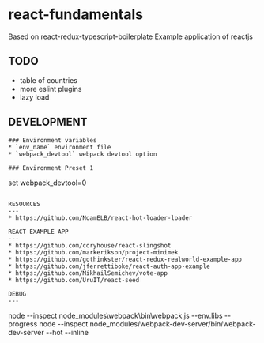# react-fundamentals
Based on react-redux-typescript-boilerplate
Example application of reactjs

TODO
---
* table of countries
* more eslint plugins
* lazy load

DEVELOPMENT
---
```
### Environment variables
* `env_name` environment file
* `webpack_devtool` webpack devtool option

### Environment Preset 1
```
set webpack_devtool=0
```

RESOURCES
---
* https://github.com/NoamELB/react-hot-loader-loader

REACT EXAMPLE APP
---
* https://github.com/coryhouse/react-slingshot
* https://github.com/markerikson/project-minimek
* https://github.com/gothinkster/react-redux-realworld-example-app
* https://github.com/jferrettiboke/react-auth-app-example
* https://github.com/MikhailSemichev/vote-app
* https://github.com/UruIT/react-seed

DEBUG
---
```
node --inspect node_modules\webpack\bin\webpack.js --env.libs --progress
node --inspect node_modules/webpack-dev-server/bin/webpack-dev-server --hot --inline
```
